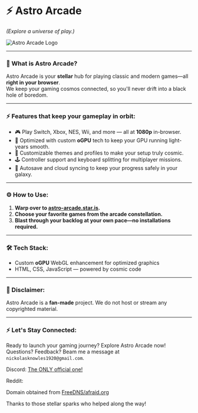 # ⚡ Astro Arcade  
*(Explore a universe of play.)*

![Astro Arcade Logo](blob:https://imgur.com/a4f1f98b-746d-48cc-a803-b60198de1ad6)

---

### 🔌 What is Astro Arcade?

Astro Arcade is your **stellar** hub for playing classic and modern games—all **right in your browser**.  
We keep your gaming cosmos connected, so you'll never drift into a black hole of boredom.

---

### ⚡ Features that keep your gameplay in orbit:
- 🎮 Play Switch, Xbox, NES, Wii, and more — all at **1080p** in-browser.
- 🚀 Optimized with custom **oGPU** tech to keep your GPU running light-years smooth.
- 🌠 Customizable themes and profiles to make your setup truly cosmic.
- 🕹️ Controller support and keyboard splitting for multiplayer missions.
- 💾 Autosave and cloud syncing to keep your progress safely in your galaxy.

---

### ⚙ How to Use:
1. **Warp over to [astro-arcade.star.is](https://astro-arcade.star.is).**
2. **Choose your favorite games from the arcade constellation.**
3. **Blast through your backlog at your own pace—no installations required.**

---

### 🛠 Tech Stack:
- Custom **oGPU** WebGL enhancement for optimized graphics  
- HTML, CSS, JavaScript — powered by cosmic code  

---

### 🚨 Disclaimer:
Astro Arcade is a **fan-made** project. We do not host or stream any copyrighted material.

---

### ⚡ Let's Stay Connected:
Ready to launch your gaming journey? Explore Astro Arcade now!  
Questions? Feedback? Beam me a message at `nickolasknowles1920@gmail.com`.

Discord: [The ONLY official one!](https://dsc.gg/astroarcade)

Reddit:

Domain obtained from [FreeDNS/afraid.org](https://freedns.afraid.org)

Thanks to those stellar sparks who helped along the way!
